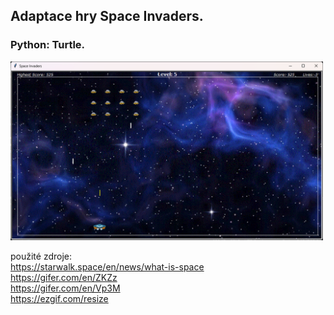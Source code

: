 ## Adaptace hry Space Invaders.
### Python: Turtle.
<img src="app.png" width="500px">

použité zdroje: <br>
https://starwalk.space/en/news/what-is-space <br>
https://gifer.com/en/ZKZz <br>
https://gifer.com/en/Vp3M <br>
https://ezgif.com/resize 
